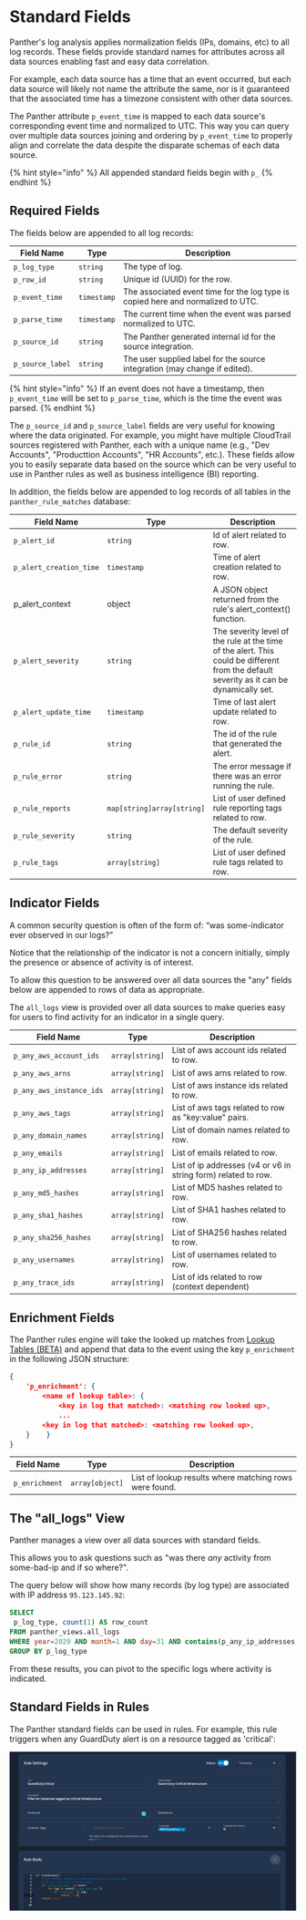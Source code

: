 # Standard Fields

Panther's log analysis applies normalization fields (IPs, domains, etc) to all log records. These fields provide standard names for attributes across all data sources enabling fast and easy data correlation.

For example, each data source has a time that an event occurred, but each data source will likely not name the attribute the same, nor is it guaranteed that the associated time has a timezone consistent with other data sources.

The Panther attribute `p_event_time` is mapped to each data source's corresponding event time and normalized to UTC. This way you can query over multiple data sources joining and ordering by `p_event_time` to properly align and correlate the data despite the disparate schemas of each data source.

{% hint style="info" %}
All appended standard fields begin with `p_`
{% endhint %}

## Required Fields

The fields below are appended to all log records:

| Field Name       | Type        | Description                                                                      |
| ---------------- | ----------- | -------------------------------------------------------------------------------- |
| `p_log_type`     | `string`    | The type of log.                                                                 |
| `p_row_id`       | `string`    | Unique id (UUID) for the row.                                                    |
| `p_event_time`   | `timestamp` | The associated event time for the log type is copied here and normalized to UTC. |
| `p_parse_time`   | `timestamp` | The current time when the event was parsed normalized to UTC.                    |
| `p_source_id`    | `string`    | The Panther generated internal id for the source integration.                    |
| `p_source_label` | `string`    | The user supplied label for the source integration (may change if edited).       |

{% hint style="info" %}
If an event does not have a timestamp, then `p_event_time` will be set to `p_parse_time`, which is the time the event was parsed.
{% endhint %}

The `p_source_id` and `p_source_label` fields are very useful for knowing where the data originated. For example, you might have multiple CloudTrail sources registered with Panther, each with a unique name (e.g., "Dev Accounts", "Producttion Accounts", "HR Accounts", etc.). These fields allow you to easily separate data based on the source which can be very useful to use in Panther rules as well as business intelligence (BI) reporting.

In addition, the fields below are appended to log records of all tables in the `panther_rule_matches` database:

| Field Name              | Type                       | Description                                                                                                                              |
| ----------------------- | -------------------------- | ---------------------------------------------------------------------------------------------------------------------------------------- |
| `p_alert_id`            | `string`                   | Id of alert related to row.                                                                                                              |
| `p_alert_creation_time` | `timestamp`                | Time of alert creation related to row.                                                                                                   |
| p\_alert\_context       | object                     | A JSON object returned from the rule's alert\_context() function.                                                                        |
| `p_alert_severity`      | `string`                   | The severity level of the rule at the time of the alert. This could be different from the default severity as it can be dynamically set. |
| `p_alert_update_time`   | `timestamp`                | Time of last alert update related to row.                                                                                                |
| `p_rule_id`             | `string`                   | The id of the rule that generated the alert.                                                                                             |
| `p_rule_error`          | `string`                   | The error message if there was an error running the rule.                                                                                |
| `p_rule_reports`        | `map[string]array[string]` | List of user defined rule reporting tags related to row.                                                                                 |
| `p_rule_severity`       | `string`                   | The default severity of the rule.                                                                                                        |
| `p_rule_tags`           | `array[string]`            | List of user defined rule tags related to row.                                                                                           |

## Indicator Fields

A common security question is often of the form of: “was some-indicator ever observed in our logs?”

Notice that the relationship of the indicator is not a concern initially, simply the presence or absence of activity is of interest.

To allow this question to be answered over all data sources the "any" fields below are appended to rows of data as appropriate.

The `all_logs` view is provided over all data sources to make queries easy for users to find activity for an indicator in a single query.

| Field Name               | Type            | Description                                                    |
| ------------------------ | --------------- | -------------------------------------------------------------- |
| `p_any_aws_account_ids`  | `array[string]` | List of aws account ids related to row.                        |
| `p_any_aws_arns`         | `array[string]` | List of aws arns related to row.                               |
| `p_any_aws_instance_ids` | `array[string]` | List of aws instance ids related to row.                       |
| `p_any_aws_tags`         | `array[string]` | List of aws tags related to row as "key:value" pairs.          |
| `p_any_domain_names`     | `array[string]` | List of domain names related to row.                           |
| `p_any_emails`           | `array[string]` | List of emails related to row.                                 |
| `p_any_ip_addresses`     | `array[string]` | List of ip addresses (v4 or v6 in string form) related to row. |
| `p_any_md5_hashes`       | `array[string]` | List of MD5 hashes related to row.                             |
| `p_any_sha1_hashes`      | `array[string]` | List of SHA1 hashes related to row.                            |
| `p_any_sha256_hashes`    | `array[string]` | List of SHA256 hashes related to row.                          |
| `p_any_usernames`        | `array[string]` | List of usernames related to row.                              |
| `p_any_trace_ids`        | `array[string]` | List of ids related to row (context dependent)                 |

## Enrichment Fields <a href="#enrichmentfields" id="enrichmentfields"></a>

The Panther rules engine will take the looked up matches from [Lookup Tables (BETA)](lookup-tables-beta.md) and append that data to the event using the key `p_enrichment` in the following JSON structure:

```json
{ 
    'p_enrichment': {
        <name of lookup table>: { 
            <key in log that matched>: <matching row looked up>,
            ...
	    <key in log that matched>: <matching row looked up>,
	}    }
} 
```

| Field Name     | Type            | Description                                            |
| -------------- | --------------- | ------------------------------------------------------ |
| `p_enrichment` | `array[object]` | List of lookup results where matching rows were found. |

## The "all\_logs" View

Panther manages a view over all data sources with standard fields.

This allows you to ask questions such as "was there _any_ activity from some-bad-ip and if so where?".

The query below will show how many records (by log type) are associated with IP address `95.123.145.92`:

```sql
SELECT
 p_log_type, count(1) AS row_count
FROM panther_views.all_logs
WHERE year=2020 AND month=1 AND day=31 AND contains(p_any_ip_addresses, '95.123.145.92')
GROUP BY p_log_type
```

From these results, you can pivot to the specific logs where activity is indicated.

## Standard Fields in Rules

The Panther standard fields can be used in rules. For example, this rule triggers when any GuardDuty alert is on a resource tagged as 'critical':

![Example Panther Rule](<../../../.gitbook/assets/panther-fields (7) (7) (9) (2) (7).png>)
